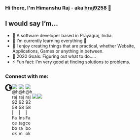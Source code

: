 ### Hi there, I'm Himanshu Raj - aka [hraj9258][website] 👋

## I would say I’m…
- 🔭 A software developer based in Prayagraj, India.
- 🌱 I’m currently learning everything 🤣
- 👯 I enjoy creating things that are practical, whether Website, Applications, Games or anything in between.
- 🥅 2020 Goals: Figuring out what to do.....
- ⚡ Fun fact: I'm very good at finding solutions to problems.

### Connect with me:

[<img align="left" alt="hraj9258" width="22px" src="https://raw.githubusercontent.com/iconic/open-iconic/master/svg/globe.svg" />][website]
[<img align="left" alt="@hraj9258 | Facebook" width="22px" src="https://cdn.jsdelivr.net/npm/simple-icons@v3/icons/telegram.svg" />][telegram]
[<img align="left" alt="@hraj9258 | Instagram" width="22px" src="https://cdn.jsdelivr.net/npm/simple-icons@v3/icons/instagram.svg" />][instagram]
[<img align="left" alt="@hraj9258 | Facebook" width="22px" src="https://cdn.jsdelivr.net/npm/simple-icons@v3/icons/facebook.svg" />][facebook]
<br>

<a href="https://hraj9258.github.io">
  <img align="left" src="https://github-readme-stats.vercel.app/api?username=hraj9258&show_icons=true" />
</a>
<a href="https://hraj9258.github.io">
  <img align="left" src="https://github-readme-stats.vercel.app/api/top-langs/?username=hraj9258&layout=compact&count_private=false" />
</a>

[website]: https://hraj9258.github.io
[instagram]: https://instagram.com/hraj9258
[facebook]: https://facebook.com/hraj9258
[telegram]: https://t.me/hraj9258